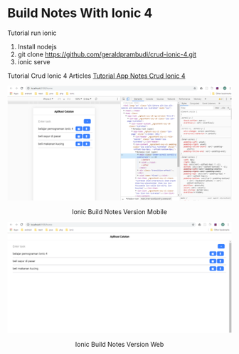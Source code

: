 # Build Notes With Ionic 4

Tutorial run ionic
1. Install nodejs 
2. git clone https://github.com/geraldprambudi/crud-ionic-4.git
3. ionic serve

Tutorial Crud Ionic 4 Articles
[Tutorial App Notes Crud Ionic 4 ](https://www.bewoksatukosong.com/2019/08/cara-membuat-crud-menggunakan-ionic-4.html)

![Ionic Build Notes Version Mobile](https://github.com/geraldprambudi/crud-ionic-4/blob/master/screenshot/i1.png "Ionic Build Notes Version Mobile")
<p align="center">
  Ionic Build Notes Version Mobile
</p>

![Ionic Build Notes Version Web](https://github.com/geraldprambudi/crud-ionic-4/blob/master/screenshot/i2.png "Ionic Build Notes Version Web")
<p align="center">
  Ionic Build Notes Version Web
</p>
